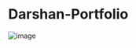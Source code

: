 # Darshan-Portfolio
![image](https://github.com/user-attachments/assets/a613029e-46eb-4dd9-9311-5627cc76b60d)
